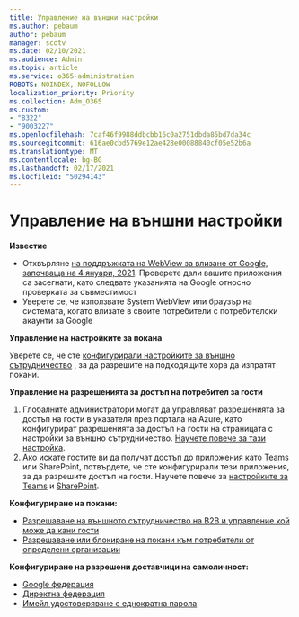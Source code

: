 ```yaml
---
title: Управление на външни настройки
ms.author: pebaum
author: pebaum
manager: scotv
ms.date: 02/10/2021
ms.audience: Admin
ms.topic: article
ms.service: o365-administration
ROBOTS: NOINDEX, NOFOLLOW
localization_priority: Priority
ms.collection: Adm_O365
ms.custom:
- "8322"
- "9003227"
ms.openlocfilehash: 7caf46f9988ddbcbb16c0a2751dbda85bd7da34c
ms.sourcegitcommit: 616ae0cbd5769e12ae428e00088840cf05e52b6a
ms.translationtype: MT
ms.contentlocale: bg-BG
ms.lasthandoff: 02/17/2021
ms.locfileid: "50294143"
---
```

# <a name="managing-external-settings"></a>Управление на външни настройки

**Известие**

- Отхвърляне [на поддръжката на WebView за влизане от Google, започваща на 4 януари, 2021](https://docs.microsoft.com/azure/active-directory/external-identities/google-federation?WT.mc_id=Portal-Microsoft_Azure_Support#deprecation-of-webview-sign-in-support). Проверете дали вашите приложения са засегнати, като следвате указанията на Google относно проверката за съвместимост
- Уверете се, че използвате System WebView или браузър на системата, когато влизате в своите потребители с потребителски акаунти за Google

**Управление на настройките за покана**

Уверете се, че сте [конфигурирали настройките за външно сътрудничество](https://docs.microsoft.com/azure/active-directory/external-identities/delegate-invitations?WT.mc_id=Portal-Microsoft_Azure_Support) , за да разрешите на подходящите хора да изпратят покани.

**Управление на разрешенията за достъп на потребител за гости**

1. Глобалните администратори могат да управляват разрешенията за достъп на гости в указателя през портала на Azure, като конфигурират разрешенията за достъп на гости на страницата с настройки за външно сътрудничество. [Научете повече за тази настройка](https://docs.microsoft.com/azure/active-directory/fundamentals/users-default-permissions?WT.mc_id=Portal-Microsoft_Azure_Support).
2. Ако искате гостите ви да получат достъп до приложения като Teams или SharePoint, потвърдете, че сте конфигурирали тези приложения, за да разрешите достъп на гости. Научете повече за [настройките за Teams](https://docs.microsoft.com/microsoftteams/guest-access?WT.mc_id=Portal-Microsoft_Azure_Support) и [SharePoint](https://docs.microsoft.com/sharepoint/external-sharing-overview?WT.mc_id=Portal-Microsoft_Azure_Support).

**Конфигуриране на покани:**

- [Разрешаване на външното сътрудничество на B2B и управление кой може да кани гости](https://docs.microsoft.com/azure/active-directory/b2b/delegate-invitations?WT.mc_id=Portal-Microsoft_Azure_Support)
- [Разрешаване или блокиране на покани към потребители от определени организации](https://docs.microsoft.com/azure/active-directory/b2b/allow-deny-list?WT.mc_id=Portal-Microsoft_Azure_Support)

**Конфигуриране на разрешени доставчици на самоличност:**

- [Google федерация](https://docs.microsoft.com/azure/active-directory/b2b/google-federation?WT.mc_id=Portal-Microsoft_Azure_Support)
- [Директна федерация](https://docs.microsoft.com/azure/active-directory/b2b/direct-federation?WT.mc_id=Portal-Microsoft_Azure_Support)
- [Имейл удостоверяване с еднократна парола](https://docs.microsoft.com/azure/active-directory/b2b/one-time-passcode?WT.mc_id=Portal-Microsoft_Azure_Support)
